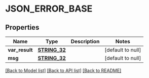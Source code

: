 # JSON_ERROR_BASE

## Properties
Name | Type | Description | Notes
------------ | ------------- | ------------- | -------------
**var_result** | [**STRING_32**](STRING_32.md) |  | [default to null]
**msg** | [**STRING_32**](STRING_32.md) |  | [default to null]

[[Back to Model list]](../README.md#documentation-for-models) [[Back to API list]](../README.md#documentation-for-api-endpoints) [[Back to README]](../README.md)


